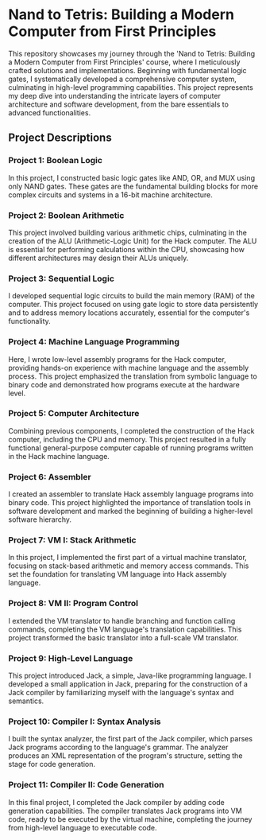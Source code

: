 # Nand to Tetris: Building a Modern Computer from First Principles
This repository showcases my journey through the 'Nand to Tetris: Building a Modern Computer from First Principles' course, where I meticulously crafted solutions and implementations. Beginning with fundamental logic gates, I systematically developed a comprehensive computer system, culminating in high-level programming capabilities. This project represents my deep dive into understanding the intricate layers of computer architecture and software development, from the bare essentials to advanced functionalities.

## Project Descriptions
### Project 1: Boolean Logic
In this project, I constructed basic logic gates like AND, OR, and MUX using only NAND gates. These gates are the fundamental building blocks for more complex circuits and systems in a 16-bit machine architecture.

### Project 2: Boolean Arithmetic
This project involved building various arithmetic chips, culminating in the creation of the ALU (Arithmetic-Logic Unit) for the Hack computer. The ALU is essential for performing calculations within the CPU, showcasing how different architectures may design their ALUs uniquely.

### Project 3: Sequential Logic
I developed sequential logic circuits to build the main memory (RAM) of the computer. This project focused on using gate logic to store data persistently and to address memory locations accurately, essential for the computer's functionality.

### Project 4: Machine Language Programming
Here, I wrote low-level assembly programs for the Hack computer, providing hands-on experience with machine language and the assembly process. This project emphasized the translation from symbolic language to binary code and demonstrated how programs execute at the hardware level.

### Project 5: Computer Architecture
Combining previous components, I completed the construction of the Hack computer, including the CPU and memory. This project resulted in a fully functional general-purpose computer capable of running programs written in the Hack machine language.

### Project 6: Assembler
I created an assembler to translate Hack assembly language programs into binary code. This project highlighted the importance of translation tools in software development and marked the beginning of building a higher-level software hierarchy.

### Project 7: VM I: Stack Arithmetic
In this project, I implemented the first part of a virtual machine translator, focusing on stack-based arithmetic and memory access commands. This set the foundation for translating VM language into Hack assembly language.

### Project 8: VM II: Program Control
I extended the VM translator to handle branching and function calling commands, completing the VM language's translation capabilities. This project transformed the basic translator into a full-scale VM translator.

### Project 9: High-Level Language
This project introduced Jack, a simple, Java-like programming language. I developed a small application in Jack, preparing for the construction of a Jack compiler by familiarizing myself with the language's syntax and semantics.

### Project 10: Compiler I: Syntax Analysis
I built the syntax analyzer, the first part of the Jack compiler, which parses Jack programs according to the language's grammar. The analyzer produces an XML representation of the program's structure, setting the stage for code generation.

### Project 11: Compiler II: Code Generation
In this final project, I completed the Jack compiler by adding code generation capabilities. The compiler translates Jack programs into VM code, ready to be executed by the virtual machine, completing the journey from high-level language to executable code.
